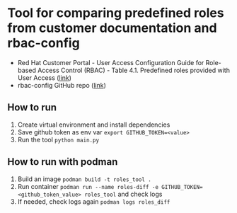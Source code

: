 # Tool for comparing predefined roles from customer documentation and rbac-config
* Red Hat Customer Portal - User Access Configuration Guide for Role-based Access Control (RBAC) - Table 4.1. Predefined roles provided with User Access ([link](https://access.redhat.com/documentation/en-us/red_hat_hybrid_cloud_console/1-latest/html-single/user_access_configuration_guide_for_role-based_access_control_rbac/index#assembly-insights-rbac-reference_user-access-configuration))
* rbac-config GitHub repo ([link](https://github.com/RedHatInsights/rbac-config))

## How to run 
1. Create virtual environment and install dependencies
2. Save github token as env var `export GITHUB_TOKEN=<value>`
3. Run the tool `python main.py`


## How to run with podman
1. Build an image `podman build -t roles_tool .`
2. Run container `podman run --name roles-diff -e GITHUB_TOKEN=<github_token_value> roles_tool` and check logs
3. If needed, check logs again `podman logs roles_diff`
